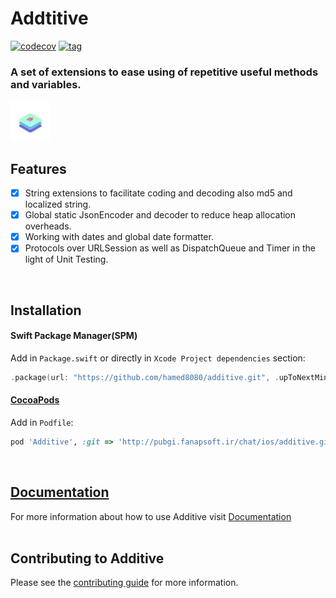 # Addtitive
[![codecov](https://codecov.io/gh/hamed8080/additive/branch/main/graph/badge.svg?token=R3J5LFUX1N)](https://codecov.io/gh/hamed8080/additive)
[![tag](https://img.shields.io/github/v/tag/hamed8080/additive)]()
### A set of extensions to ease using of repetitive useful methods and variables.
<img src="https://github.com/hamed8080/additive/raw/main/images/icon.png"  width="64" height="64">
<br />

## Features

- [x] String extensions to facilitate coding and decoding also md5 and localized string.
- [x] Global static JsonEncoder and decoder to reduce heap allocation overheads.
- [x] Working with dates and global date formatter.
- [x] Protocols over URLSession as well as DispatchQueue and Timer in the light of Unit Testing. 
<br/>

## Installation

#### Swift Package Manager(SPM) 

Add in `Package.swift` or directly in `Xcode Project dependencies` section:

```swift
.package(url: "https://github.com/hamed8080/additive.git", .upToNextMinor(from: "1.0.1")),
```

#### [CocoaPods](https://cocoapods.org) 

Add in `Podfile`:

```ruby
pod 'Additive', :git => 'http://pubgi.fanapsoft.ir/chat/ios/additive.git', :tag => '1.0.1'
```
<br/>

## [Documentation](https://hamed8080.gitlab.io/additive/documentation/additive/)
For more information about how to use Additive visit [Documentation](https://hamed8080.gitlab.io/additive/documentation/additive/) 
<br/>
<br/>

## Contributing to Additive
Please see the [contributing guide](/CONTRIBUTING.md) for more information.

<!-- Copyright (c) 2021-2022 Apple Inc and the Swift Project authors. All Rights Reserved. -->
